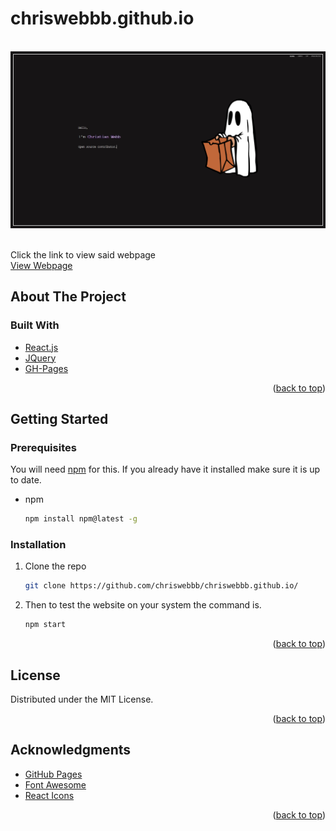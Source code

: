 # chriswebbb.github.io

<div id="top"></div>


<!-- PROJECT LOGO -->
<br />
<div align="left">
  
  <a href="https://github.com/chriswebbb/chriswebbb.github.io/tree/master">
    <img src="my-react-app-two/public/images/webpage.png" alt="Logo" width="auto" height="auto">
  </a>
  
  <p align="justify">
    <br />
    Click the link to view said webpage
    <br />
    <a href="https://www.christianwebb.me">View Webpage</a>
  </p>
</div>


<!-- ABOUT THE PROJECT -->
## About The Project

### Built With

* [React.js](https://reactjs.org/)
* [JQuery](https://jquery.com)
* [GH-Pages](https://www.npmjs.com/package/gh-pages)

<p align="right">(<a href="#top">back to top</a>)</p>



<!-- GETTING STARTED -->
## Getting Started

### Prerequisites

You will need [npm](https://www.npmjs.com/) for this. If you already have it installed make sure it is up to date.
* npm
  ```sh
  npm install npm@latest -g
  ```

### Installation

1. Clone the repo
   ```sh
   git clone https://github.com/chriswebbb/chriswebbb.github.io/
   ```

2. Then to test the website on your system the command is.
   ```sh
   npm start
   ```

<p align="right">(<a href="#top">back to top</a>)</p>

<!-- LICENSE -->
## License

Distributed under the MIT License.

<p align="right">(<a href="#top">back to top</a>)</p>

<!-- ACKNOWLEDGMENTS -->
## Acknowledgments

* [GitHub Pages](https://pages.github.com)
* [Font Awesome](https://fontawesome.com)
* [React Icons](https://react-icons.github.io/react-icons/search)

<p align="right">(<a href="#top">back to top</a>)</p>
